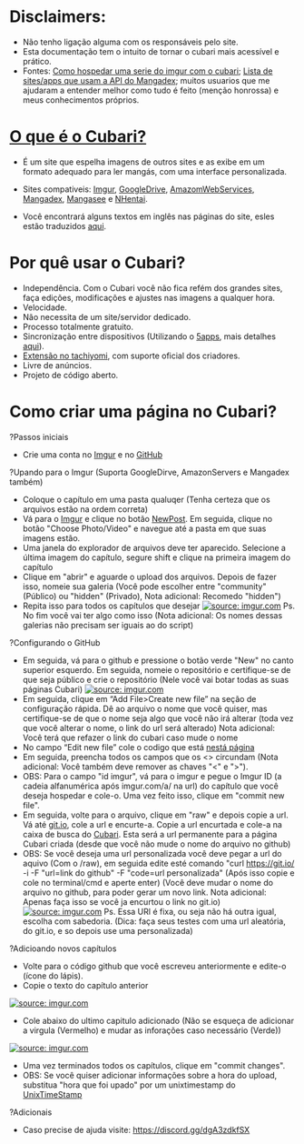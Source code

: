 # Disclaimers: 
* Não tenho ligação alguma com os responsáveis pelo site.
* Esta documentação tem o intuito de tornar o cubari mais acessível e prático.
* Fontes: [Como hospedar uma serie do imgur com o cubari](https://www.reddit.com/r/manga/comments/mcicbp/sl_how_to_host_a_series_on_imgur_with_guyamoe/); [Lista de sites/apps que usam a API do Mangadex](https://www.reddit.com/r/mangadex/comments/nn584s/list_of_appssites_that_currently_use_the_mangadex/); muitos usuarios que me ajudaram a entender melhor como tudo é feito (menção honrossa) e meus conhecimentos próprios.

# [O que é o Cubari?](https://cubari.moe/)
* É um site que espelha imagens de outros sites e as exibe em um formato adequado para ler mangás, com uma interface personalizada. 
+ Sites compativeis: [Imgur](https://imgur.com/), [GoogleDrive](https://www.google.com/intl/pt/drive/), [AmazomWebServices](https://aws.amazon.com/pt/), [Mangadex](https://mangadex.org/), [Mangasee](https://mangasee123.com/) e [NHentai](https://nhentai.net/).
* Você encontrará alguns textos em inglês nas páginas do site, esles estão traduzidos [aqui](https://github.com/SrW0nka/CubariPortuguese/wiki). 


# Por quê usar o Cubari? 
* Independência. Com o Cubari você não fica refém dos grandes sites, faça edições, modificações e ajustes nas imagens a qualquer hora.
* Velocidade.
* Não necessita de um site/servidor dedicado. 
* Processo totalmente gratuito.
* Sincronização entre dispositivos (Utilizando o [5apps](https://5apps.com/storage), mais detalhes [aqui](https://github.com/SrW0nka/CubariPortuguese/wiki/7-Sincroniza%C3%A7%C3%A3o-de-dados)).
* [Extensão no tachiyomi](https://tachiyomi.org/extensions/#all.cubari), com suporte oficial dos criadores. 
* Livre de anúncios.
* Projeto de código aberto.

# Como criar uma página no Cubari? 
?Passos iniciais
* Crie uma conta no [Imgur](https://imgur.com/) e no [GitHub](https://github.com/)

?Upando para o Imgur (Suporta GoogleDirve, AmazonServers e Mangadex também)
* Coloque o capítulo em uma pasta qualuqer (Tenha certeza que os arquivos estão na ordem correta)
* Vá para o [Imgur](https://imgur.com/) e clique no botão [NewPost](https://imgur.com/upload). Em seguida, clique no botão "Choose Photo/Video" e navegue até a pasta em que suas imagens estão.
* Uma janela do explorador de arquivos deve ter aparecido. Selecione a última imagem do capítulo, segure shift e clique na primeira imagem do capítulo
* Clique em "abrir" e aguarde o upload dos arquivos. Depois de fazer isso, nomeie sua galeria (Você pode escolher entre "community" (Público) ou "hidden" (Privado), Nota adicional: Recomedo "hidden")
* Repita isso para todos os capítulos que desejar
<a href="https://imgur.com/rFYxonU"><img src="https://i.imgur.com/rFYxonU.png" title="source: imgur.com" /></a>
Ps. No fim você vai ter algo como isso (Nota adicional: Os nomes dessas galerias não precisam ser iguais ao do script)

?Configurando o GitHub
* Em seguida, vá para o github e pressione o botão verde "New" no canto superior esquerdo. Em seguida, nomeie o repositório e certifique-se de que seja público e crie o repositório (Nele você vai botar todas as suas páginas Cubari)
<a href="https://imgur.com/tVO4WTa"><img src="https://i.imgur.com/tVO4WTa.png" title="source: imgur.com" /></a>
* Em seguida, clique em “Add File>Create new file” na seção de configuração rápida. Dê ao arquivo o nome que você quiser, mas certifique-se de que o nome seja algo que você não irá alterar (toda vez que você alterar o nome, o link do url será alterado) Nota adicional: Você terá que refazer o link do cubari caso mude o nome
* No campo “Edit new file” cole o codigo que está [nestá página](https://github.com/SrW0nka/CubariPortuguese/blob/main/Exemplo)
* Em seguida, preencha todos os campos que os <> circundam (Nota adicional: Você também deve remover as chaves "<" e ">"). 
* OBS: Para o campo "id imgur", vá para o imgur e pegue o Imgur ID (a cadeia alfanumérica após imgur.com/a/ na url) do capítulo que você deseja hospedar e cole-o. Uma vez feito isso, clique em "commit new file".
* Em seguida, volte para o arquivo, clique em "raw" e depois copie a url. Vá até [git.io](https://git.io/), cole a url e encurte-a. Copie a url encurtada e cole-a na caixa de busca do [Cubari](https://cubari.moe/). Esta será a url permanente para a página Cubari criada (desde que você não mude o nome do arquivo no github)
* OBS: Se você deseja uma url personalizada você deve pegar a url do aquivo (Com o /raw), em seguida edite esté comando "curl https://git.io/ -i -F "url=link do github" -F "code=url personalizada" (Após isso copie e cole no terminal/cmd e aperte enter) (Você deve mudar o nome do arquivo no github, para poder gerar um novo link. Nota adicional: Apenas faça isso se você ja encurtou o link no git.io) 
<a href="https://imgur.com/BxBUhin"><img src="https://i.imgur.com/BxBUhin.png" title="source: imgur.com" /></a>
Ps. Essa URl é fixa, ou seja não há outra igual, escolha com sabedoria. (Dica: faça seus testes com uma url aleatória, do git.io, e so depois use uma personalizada)

 ?Adicioando novos capítulos
* Volte para o código github que você escreveu anteriormente e edite-o (ícone do lápis).
* Copie o texto do capítulo anterior

<a href="https://imgur.com/5XSheby"><img src="https://i.imgur.com/5XSheby.png" title="source: imgur.com" /></a>
* Cole abaixo do ultimo capitulo adicionado (Não se esqueça de adicionar a virgula (Vermelho) e mudar as inforações caso necessário (Verde))

<a href="https://imgur.com/uOCyOqR"><img src="https://i.imgur.com/uOCyOqR.png" title="source: imgur.com" /></a>
* Uma vez terminados todos os capítulos, clique em "commit changes".
* OBS: Se você quiser adicionar informações sobre a hora do upload, substitua "hora que foi upado" por um unixtimestamp do [UnixTimeStamp](https://www.unixtimestamp.com/)

?Adicionais
* Caso precise de ajuda visite: https://discord.gg/dgA3zdkfSX
